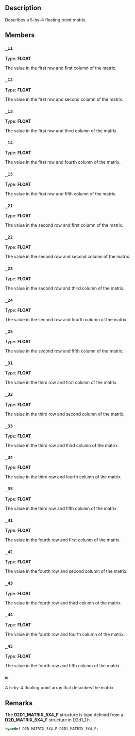 ## Description

Describes a 5-by-4 floating point matrix.

## Members

### `_11`

Type: **FLOAT**

The value in the first row and first column of the matrix.

### `_12`

Type: **FLOAT**

The value in the first row and second column of the matrix.

### `_13`

Type: **FLOAT**

The value in the first row and third column of the matrix.

### `_14`

Type: **FLOAT**

The value in the first row and fourth column of the matrix.

### `_15`

Type: **FLOAT**

The value in the first row and fifth column of the matrix.

### `_21`

Type: **FLOAT**

The value in the second row and first column of the matrix.

### `_22`

Type: **FLOAT**

The value in the second row and second column of the matrix.

### `_23`

Type: **FLOAT**

The value in the second row and third column of the matrix.

### `_24`

Type: **FLOAT**

The value in the second row and fourth column of the matrix.

### `_25`

Type: **FLOAT**

The value in the second row and fifth column of the matrix.

### `_31`

Type: **FLOAT**

The value in the third row and first column of the matrix.

### `_32`

Type: **FLOAT**

The value in the third row and second column of the matrix.

### `_33`

Type: **FLOAT**

The value in the third row and third column of the matrix.

### `_34`

Type: **FLOAT**

The value in the third row and fourth column of the matrix.

### `_35`

Type: **FLOAT**

The value in the third row and fifth column of the matrix.

### `_41`

Type: **FLOAT**

The value in the fourth row and first column of the matrix.

### `_42`

Type: **FLOAT**

The value in the fourth row and second column of the matrix.

### `_43`

Type: **FLOAT**

The value in the fourth row and third column of the matrix.

### `_44`

Type: **FLOAT**

The value in the fourth row and fourth column of the matrix.

### `_45`

Type: **FLOAT**

The value in the fourth row and fifth column of the matrix.

### `m`

A 5-by-4 floating point array that describes the matrix.

## Remarks

The **D2D1_MATRIX_5X4_F** structure is type defined from a **D2D_MATRIX_5X4_F** structure in D2d1_1.h.

```cpp
typedef D2D_MATRIX_5X4_F D2D1_MATRIX_5X4_F;
```